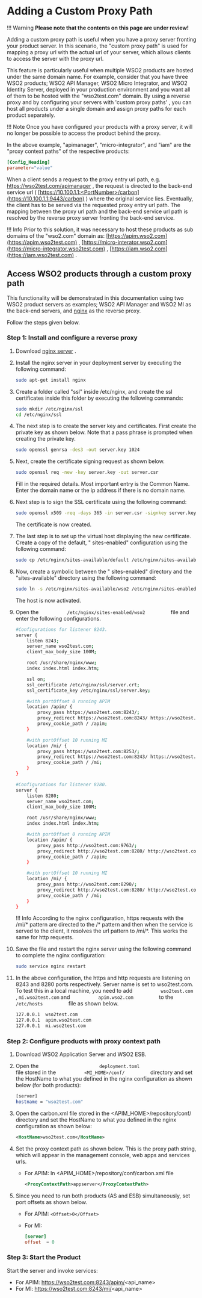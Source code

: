 # Adding a Custom Proxy Path

!!! Warning
    **Please note that the contents on this page are under review!**

Adding a custom proxy path is useful when you have a proxy server
fronting your product server. In this scenario, the "custom proxy path"
is used for mapping a proxy url with the actual url of your
server, which allows clients to access the server with the proxy
url.

This feature is particularly useful when multiple WSO2 products are
hosted under the same domain name. For example, consider that you have
three WSO2 products; WSO2 API Manager, WSO2 Micro Integrator, and WSO2 Identity Server, deployed
in your production environment and you want all of them to be hosted
with the "wso2test.com" domain. By using a reverse proxy and by
configuring your servers with 'custom proxy paths' , you can host all
products under a single domain and assign proxy paths for each product
separately.

!!! Note
    Once you have configured your products with a proxy server, it will no longer be possible to access the product behind the proxy.

In the above example, "apimanager", "micro-integrator", and "iam" are the "proxy context paths" of the respective products:

```toml
[Config_Heading]
parameter="value"
```

 When a client sends a request to the proxy entry url path, e.g.
<https://wso2test.com/apimanager> , the request is directed to the
back-end service url (
[https://10.100.1.1:<PortNumber>/carbon](https://10.100.1.1:9443/carbon)
) where the original service lies. Eventually, the client has to be
served via the requested proxy entry url path. The mapping between the
proxy url path and the back-end service url path is resolved by the
reverse proxy server fronting the back-end service.

!!! Info
    Prior to this solution, it was necessary to host these products as sub domains of the "wso2.com" domain as:
    [https://apim.wso2.com](https://apim.wso2test.com) ,
    [https://micro-interator.wso2.com](https://micro-integrator.wso2test.com) ,
    [https://iam.wso2.com](https://iam.wso2test.com) .


## Access WSO2 products through a custom proxy path

This functionality will be demonstrated in this documentation using two
WSO2 product servers as examples; WSO2 API Manager and WSO2 MI
as the back-end servers, and [nginx](http://nginx.org/) as the reverse
proxy.

Follow the steps given below.

### Step 1: Install and configure a reverse proxy

1.  Download [nginx server](http://nginx.org/) .
2.  Install the nginx server in your deployment server by executing the
    following command:

    ```bash
    sudo apt-get install nginx
    ```

3.  Create a folder called "ssl" inside /etc/nginx, and create the ssl
    certificates inside this folder by executing the following
    commands:  

    ```bash
    sudo mkdir /etc/nginx/ssl
    cd /etc/nginx/ssl
    ```

4.  The next step is to create the server key and certificates. First
    create the private key as shown below. Note that a pass phrase is
    prompted when creating the private key.  

    ```bash
    sudo openssl genrsa -des3 -out server.key 1024
    ```

5.  Next, create the certificate signing request as shown below.

    ```bash
    sudo openssl req -new -key server.key -out server.csr
    ```

    Fill in the required details. Most important entry is the Common
    Name. Enter the domain name or the ip address if there is no domain
    name.

6.  Next step is to sign the SSL certificate using the following
    command:  

    ```bash
    sudo openssl x509 -req -days 365 -in server.csr -signkey server.key -out server.crt
    ```

    The certificate is now created.

7.  The last step is to set up the virtual host displaying the new
    certificate. Create a copy of the default, " sites-enabled"
    configuration using the following command:  

    ```bash
    sudo cp /etc/nginx/sites-available/default /etc/nginx/sites-available/wso2
    ```

8.  Now, create a symbolic between the " sites-enabled" directory and
    the "sites-available" directory using the following command:  

    ```bash
    sudo ln -s /etc/nginx/sites-available/wso2 /etc/nginx/sites-enabled/wso2
    ```

    The host is now activated.

9.  Open the `           /etc/nginx/sites-enabled/wso2          ` file
    and enter the following configurations.

    ```bash
    #Configurations for listener 8243.
    server {
        listen 8243;
        server_name wso2test.com;
        client_max_body_size 100M;

        root /usr/share/nginx/www;
        index index.html index.htm;

        ssl on;
        ssl_certificate /etc/nginx/ssl/server.crt;
        ssl_certificate_key /etc/nginx/ssl/server.key;

        #with portOffset 0 running APIM
        location /apim/ {
            proxy_pass https://wso2test.com:8243/;
            proxy_redirect https://wso2test.com:8243/ https://wso2test.com:8243/apim/;
            proxy_cookie_path / /apim;
        }

        #with portOffset 10 running MI
        location /mi/ {
            proxy_pass https://wso2test.com:8253/;
            proxy_redirect https://wso2test.com:8243/ https://wso2test.com:8243/mi/;
            proxy_cookie_path / /mi;
        }
    }

    #Configurations for listener 8280.
    server {
        listen 8280;
        server_name wso2test.com;
        client_max_body_size 100M;

        root /usr/share/nginx/www;
        index index.html index.htm;

        #with portOffset 0 running APIM
        location /apim/ {
            proxy_pass http://wso2test.com:9763/;
            proxy_redirect http://wso2test.com:8280/ http://wso2test.com:8280/apim/;
            proxy_cookie_path / /apim;
        }

        #with portOffset 10 running MI
        location /mi/ {
            proxy_pass http://wso2test.com:8290/;
            proxy_redirect http://wso2test.com:8280/ http://wso2test.com:8280/mi/;
            proxy_cookie_path / /mi;
        }
    }
    ```

    !!! Info
        According to the nginx configuration, https requests with the /mi/\* pattern are directed to the /\* pattern and then when the service is served to the client, it resolves the url pattern to /mi/\*. This works the same for http requests.

10. Save the file and restart the nginx server using the following
    command to complete the nginx configuration:  

    ```bash
    sudo service nginx restart
    ```

11. In the above configuration, the https and http requests are
    listening on 8243 and 8280 ports respectively. Server name is set to
    wso2test.com. To test this in a local machine, you need to add
    `           wso2test.com          ` , `mi.wso2test.com` and
    `           apim.wso2.com          ` to the
    `           /etc/hosts          ` file as shown below.  

    ```bash
    127.0.0.1  wso2test.com
    127.0.0.1  apim.wso2test.com
    127.0.0.1  mi.wso2test.com
    ```

### Step 2: Configure products with proxy context path

1.  Download WSO2 Application Server and WSO2 ESB.
2.  Open the `                       deployment.toml                     `
    file stored in the
    `           <MI_HOME>/conf/          ` directory and
    set the HostName to what you defined in the nginx configuration as
    shown below (for both products):

    ```bash
    [server]
    hostname = "wso2test.com"
    ```
    
3. Open the carbon.xml file stored in the <APIM_HOME>/repository/conf/ directory and set the HostName to what you defined in the nginx configuration as shown below:

    ```xml
    <HostName>wso2test.com</HostName>
    ```

4.  Set the proxy context path as shown below. This is the proxy path
    string, which will appear in the management console, web apps and
    services urls.

    -   For APIM: In <APIM_HOME>/repository/conf/carbon.xml file 

        ```xml
        <ProxyContextPath>appserver</ProxyContextPath> 
        ```
    <!--
    -   For MI: In <MI_HOME>/conf/deployment.toml file

        ```xml
        <ProxyContextPath>esb</ProxyContextPath> 
        ```
    -->
    
5.  Since you need to run both products (AS and ESB) simultaneously, set
    port offsets as shown below.

    -   For APIM:
        `<Offset>0</Offset>            `

    -   For MI:
        ```toml
        [server]
        offset  = 0     
        ```

### Step 3: Start the Product

Start the server and invoke services:

-   For APIM:
    https://wso2test.com:8243/apim/<api_name>
-   For MI: https://wso2test.com:8243/mi/<api_name>
